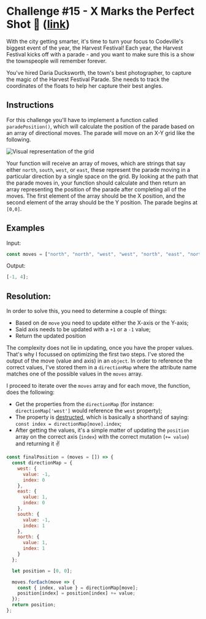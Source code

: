 # Challenge #15 - X Marks the Perfect Shot 📸 ([link](https://coding-challenge.lighthouselabs.ca/challenge/15))

With the city getting smarter, it's time to turn your focus to Codeville's biggest event of the year, the Harvest Festival! Each year, the Harvest Festival kicks off with a parade - and you want to make sure this is a show the townspeople will remember forever.

You've hired Daria Ducksworth, the town's best photographer, to capture the magic of the Harvest Festival Parade. She needs to track the coordinates of the floats to help her capture their best angles.

## Instructions

For this challenge you'll have to implement a function called `paradePosition()`, which will calculate the position of the parade based on an array of directional moves. The parade will move on an X-Y grid like the following.

![Visual representation of the grid](https://etc.usf.edu/clipart/49200/49288/49288_graph_0505b_md.gif)

Your function will receive an array of moves, which are strings that say either `north`, `south`, `west`, or `east`, these represent the parade moving in a particular direction by a single space on the grid. By looking at the path that the parade moves in, your function should calculate and then return an array representing the position of the parade after completing all of the moves. The first element of the array should be the X position, and the second element of the array should be the Y position. The parade begins at `[0,0]`.

## Examples

Input:

```js
const moves = ["north", "north", "west", "west", "north", "east", "north"];
```

Output:

```js
[-1, 4];
```

## Resolution:

In order to solve this, you need to determine a couple of things:

- Based on de `move` you need to update either the X-axis or the Y-axis;
- Said axis needs to be updated with a `+1` or a `-1` value;
- Return the updated position

The complexity does not lie in updating, once you have the proper values. That's why I focussed on optimizing the first two steps. I've stored the output of the move (value and axis) in an `object`. In order to reference the correct values, I've stored them in a `directionMap` where the attribute name matches one of the possible values in the `moves` array.

I proceed to iterate over the `moves` array and for each move, the function, does the following:

- Get the properties from the `directionMap` (for instance: `directionMap['west']` would reference the `west` property);
- The property is [destructed](https://developer.mozilla.org/nl/docs/Web/JavaScript/Reference/Operatoren/Destructuring_assignment), which is basically a shorthand of saying: `const index = directionMap[move].index`;
- After getting the values, it's a simple matter of updating the `position` array on the correct axis (`index`) with the correct mutation (`+= value`) and returning it ✌️

```js
const finalPosition = (moves = []) => {
  const directionMap = {
    west: {
      value: -1,
      index: 0
    },
    east: {
      value: 1,
      index: 0
    },
    south: {
      value: -1,
      index: 1
    },
    north: {
      value: 1,
      index: 1
    }
  };

  let position = [0, 0];

  moves.forEach(move => {
    const { index, value } = directionMap[move];
    position[index] = position[index] += value;
  });
  return position;
};
```

